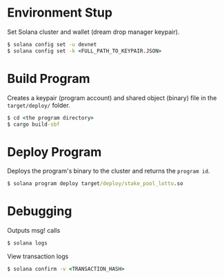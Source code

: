 # Environment Stup

Set Solana cluster and wallet (dream drop manager keypair).
```cmd
$ solana config set -u devnet
$ solana config set -k <FULL_PATH_TO_KEYPAIR.JSON>
```

# Build Program

Creates a keypair (program account) and shared object (binary) file in the `target/deploy/` folder.
```cmd
$ cd <the program directory>
$ cargo build-sbf
```

# Deploy Program

Deploys the program's binary to the cluster and returns the `program id`.
```cmd
$ solana program deploy target/deploy/stake_pool_lotto.so
```

# Debugging

Outputs msg! calls
```cmd
$ solana logs
```

View transaction logs
```cmd
$ solana confirm -v <TRANSACTION_HASH>
```